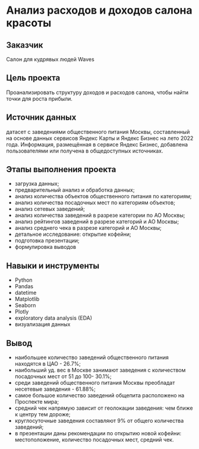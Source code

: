 # Анализ расходов и доходов салона красоты

## Заказчик 
Салон для кудрявых людей Waves

## Цель проекта
Проанализировать структуру доходов и расходов салона, чтобы найти точки для роста прибыли.

## Источник данных
датасет с заведениями общественного питания Москвы, составленный на основе данных сервисов Яндекс Карты и Яндекс Бизнес на лето 2022 года. Информация, размещённая в сервисе Яндекс Бизнес, добавлена пользователями или получена в общедоступных источниках.

## Этапы выполнения проекта
* загрузка данных;
* предварительный анализ и обработка данных;
* анализ количества объектов общественного питания по категориям;
* анализ количества посадочных мест по категориям объектов;
* анализ сетевых заведений;
* анализ количества заведений в разрезе категории по АО Москвы;
* анализ рейтингов заведений в разрезе категорий и АО Москвы;
* анализ среднего чека в разрезе категорий и АО Москвы;
* детальное исследование: открытие кофейни;
* подготовка презентации;
* формулировка выводов

## Навыки и инструменты
* Python
* Pandas
* datetime
* Matplotlib
* Seaborn
* Plotly
* exploratory data analysis (EDA)
* визуализация данных

## Вывод
* наибольшее количество заведений общественного питания находятся в ЦАО - 26.7%;
* наибольший уд. вес в Москве занимают заведения с количеством посадочных мест от 51 до 100- 30.1%;
* среди заведений общественного питания Москвы преобладат несетевые заведения - 61.88%;
* самое большое количество заведений общепита расположено на Проспекте мира;
* средний чек напрямую зависит от геолокации заведения: чем ближе к центру тем дороже;
* круглосуточные заведения составляют 9% от общего количества заведений;
* в презентации даны рекомендации по открытию новой кофейни: местоположение, количество посадочных мест, средний чек.
